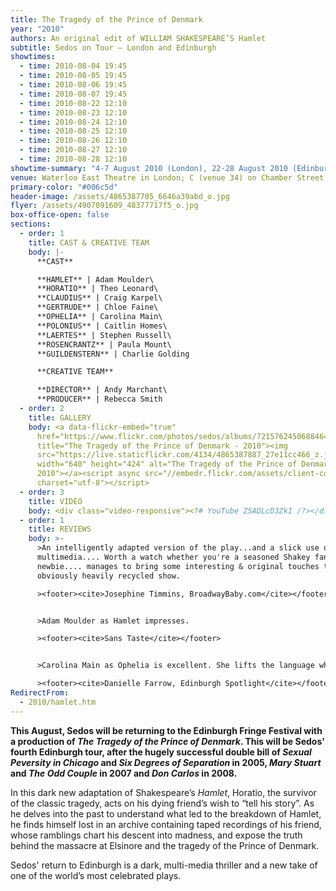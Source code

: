 ```yaml
---
title: The Tragedy of the Prince of Denmark
year: "2010"
authors: An original edit of WILLIAM SHAKESPEARE’S Hamlet
subtitle: Sedos on Tour – London and Edinburgh
showtimes:
  - time: 2010-08-04 19:45
  - time: 2010-08-05 19:45
  - time: 2010-08-06 19:45
  - time: 2010-08-07 19:45
  - time: 2010-08-22 12:10
  - time: 2010-08-23 12:10
  - time: 2010-08-24 12:10
  - time: 2010-08-25 12:10
  - time: 2010-08-26 12:10
  - time: 2010-08-27 12:10
  - time: 2010-08-28 12:10
showtime-summary: "4-7 August 2010 (London), 22-28 August 2010 (Edinburgh) "
venue: Waterloo East Theatre in London; C (venue 34) on Chamber Street in Edinburgh
primary-color: "#006c5d"
header-image: /assets/4865387705_6646a39abd_o.jpg
flyer: /assets/4907091609_48377717f5_o.jpg
box-office-open: false
sections:
  - order: 1
    title: CAST & CREATIVE TEAM
    body: |-
      **CAST**

      **HAMLET** | Adam Moulder\
      **HORATIO** | Theo Leonard\
      **CLAUDIUS** | Craig Karpel\
      **GERTRUDE** | Chloe Faine\
      **OPHELIA** | Carolina Main\
      **POLONIUS** | Caitlin Homes\
      **LAERTES** | Stephen Russell\
      **ROSENCRANTZ** | Paula Mount\
      **GUILDENSTERN** | Charlie Golding

      **CREATIVE TEAM**

      **DIRECTOR** | Andy Marchant\
      **PRODUCER** | Rebecca Smith
  - order: 2
    title: GALLERY
    body: <a data-flickr-embed="true"
      href="https://www.flickr.com/photos/sedos/albums/72157624506884645"
      title="The Tragedy of the Prince of Denmark - 2010"><img
      src="https://live.staticflickr.com/4134/4865387887_27e11cc466_z.jpg"
      width="640" height="424" alt="The Tragedy of the Prince of Denmark -
      2010"></a><script async src="//embedr.flickr.com/assets/client-code.js"
      charset="utf-8"></script>
  - order: 3
    title: VIDEO
    body: <div class="video-responsive"><?# YouTube Z5ADLcD3ZkI /?></div>
  - order: 1
    title: REVIEWS
    body: >-
      >An intelligently adapted version of the play...and a slick use of
      multimedia.... Worth a watch whether you're a seasoned Shakey fan or a
      newbie.... manages to bring some interesting & original touches to an
      obviously heavily recycled show.

      ><footer><cite>Josephine Timmins, BroadwayBaby.com</cite></footer>


      >Adam Moulder as Hamlet impresses.

      ><footer><cite>Sans Taste</cite></footer>


      >Carolina Main as Ophelia is excellent. She lifts the language while still retaining the very modern, ‘realistic’ style of playing chosen for this production.... an interesting adaptation and likely to stimulate debate among those who know Hamlet already.

      ><footer><cite>Danielle Farrow, Edinburgh Spotlight</cite></footer>
RedirectFrom:
  - 2010/hamlet.htm
---
```

**This August, Sedos will be returning to the Edinburgh Fringe Festival with a production of *The Tragedy of the Prince of Denmark*. This will be Sedos' fourth Edinburgh tour, after the hugely successful double bill of *Sexual Peversity in Chicago* and *Six Degrees of Separation* in 2005, *Mary Stuart* and *The Odd Couple* in 2007 and *Don Carlos* in 2008.**

In this dark new adaptation of Shakespeare’s *Hamlet*, Horatio, the survivor of the classic tragedy, acts on his dying friend’s wish to “tell his story”. As he delves into the past to understand what led to the breakdown of Hamlet, he finds himself lost in an archive containing taped recordings of his friend, whose ramblings chart his descent into madness, and expose the truth behind the massacre at Elsinore and the tragedy of the Prince of Denmark.

Sedos' return to Edinburgh is a dark, multi-media thriller and a new take of one of the world’s most celebrated plays.